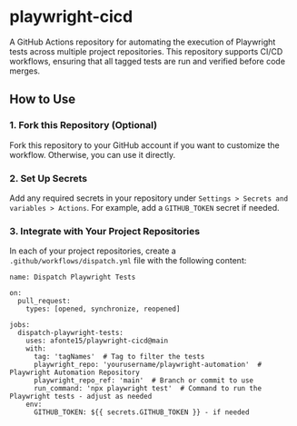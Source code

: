 # playwright-cicd
A GitHub Actions repository for automating the execution of Playwright tests across multiple project repositories. This repository supports CI/CD workflows, ensuring that all tagged tests are run and verified before code merges.

##  How to Use

### 1. Fork this Repository (Optional)
Fork this repository to your GitHub account if you want to customize the workflow. Otherwise, you can use it directly.

### 2. Set Up Secrets
Add any required secrets in your repository under `Settings > Secrets and variables > Actions`. For example, add a `GITHUB_TOKEN` secret if needed.

### 3. Integrate with Your Project Repositories
In each of your project repositories, create a `.github/workflows/dispatch.yml` file with the following content:

```
name: Dispatch Playwright Tests

on:
  pull_request:
    types: [opened, synchronize, reopened]

jobs:
  dispatch-playwright-tests:
    uses: afonte15/playwright-cicd@main
    with:
      tag: 'tagNames'  # Tag to filter the tests
      playwright_repo: 'yourusername/playwright-automation'  # Playwright Automation Repository
      playwright_repo_ref: 'main'  # Branch or commit to use
      run_command: 'npx playwright test'  # Command to run the Playwright tests - adjust as needed
    env:
      GITHUB_TOKEN: ${{ secrets.GITHUB_TOKEN }} - if needed


```